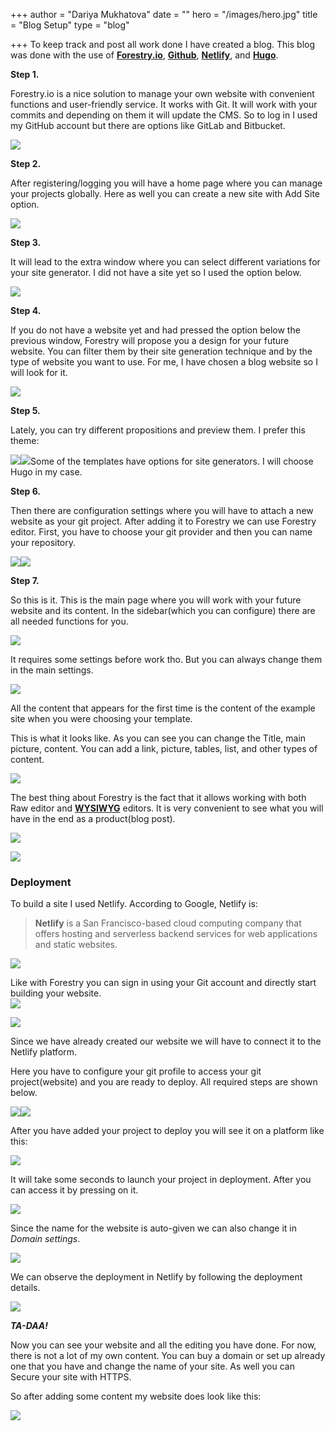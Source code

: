 +++
author = "Dariya Mukhatova"
date = ""
hero = "/images/hero.jpg"
title = "Blog Setup"
type = "blog"

+++
To keep track and post all work done I have created a blog. This blog was done with the use of [**Forestry.io**](https://forestry.io), [**Github**](https://github.com), [**Netlify**](https://www.netlify.com), and [**Hugo**](https://gohugo.io).

**Step 1.**

Forestry.io is a nice solution to manage your own website with convenient functions and user-friendly service. It works with Git. It will work with your commits and depending on them it will update the CMS. So to log in I used my GitHub account but there are options like GitLab and Bitbucket.

![](/images/2022-02-24-13-54-57.png)

**Step 2.**

After registering/logging you will have a home page where you can manage your projects globally. Here as well you can create a new site with Add Site option.

![](/images/2022-02-24-13-55-14.png)

**Step 3.**

It will lead to the extra window where you can select different variations for your site generator. I did not have a site yet so I used the option below.

![](/images/2022-02-24-13-55-21.png)

**Step 4.**

If you do not have a website yet and had pressed the option below the previous window, Forestry will propose you a design for your future website. You can filter them by their site generation technique and by the type of website you want to use. For me, I have chosen a blog website so I will look for it.

![](/images/2022-02-24-13-56-12.png)

**Step 5.**

Lately, you can try different propositions and preview them. I prefer this theme:

![](/images/2022-02-24-18-23-10.png)![](/images/2022-02-24-18-23-40.png)Some of the templates have options for site generators. I will choose Hugo in my case.

**Step 6.**

Then there are configuration settings where you will have to attach a new website as your git project. After adding it to Forestry we can use Forestry editor. First, you have to choose your git provider and then you can name your repository.

![](/images/2022-02-24-18-25-11.png)![](/images/2022-02-24-18-25-28.png)

**Step 7.**

So this is it. This is the main page where you will work with your future website and its content. In the sidebar(which you can configure) there are all needed functions for you.

![](/images/2022-02-24-18-26-51.png)

It requires some settings before work tho. But you can always change them in the main settings.

![](/images/2022-02-24-14-00-01.png)

All the content that appears for the first time is the content of the example site when you were choosing your template.

This is what it looks like. As you can see you can change the Title, main picture, content. You can add a link, picture, tables, list, and other types of content.

![](/images/2022-02-24-18-28-04.png)

The best thing about Forestry is the fact that it allows working with both Raw editor and [**WYSIWYG**](https://en.wikipedia.org/wiki/WYSIWYG) editors. It is very convenient to see what you will have in the end as a product(blog post).

![](/images/2022-02-24-15-12-55.png)

![](/images/2022-02-24-15-13-05.png)

### Deployment

To build a site I used Netlify. According to Google, Netlify is:

> **Netlify** is a San Francisco-based cloud computing company that offers hosting and serverless backend services for web applications and static websites.

![](/images/2022-02-24-15-16-43.png)

Like with Forestry you can sign in using your Git account and directly start building your website.  
![](/images/2022-02-24-15-17-04.png)

![](/images/2022-02-24-14-00-42.png)

Since we have already created our website we will have to connect it to the Netlify platform.

Here you have to configure your git profile to access your git project(website) and you are ready to deploy.  All required steps are shown below.

![](/images/2022-02-24-14-00-46.png)![](/images/2022-02-24-14-07-39.png)

After you have added your project to deploy you will see it on a platform like this:

![](/images/2022-02-24-14-07-50.png)

It will take some seconds to launch your project in deployment. After you can access it by pressing on it.

![](/images/2022-02-24-14-11-00.png)

Since the name for the website is auto-given we can also change it in _Domain settings_.

![](/images/2022-02-24-18-37-26.png)

We can observe the deployment in Netlify by following the deployment details.

![](/images/2022-02-24-15-47-57.png)

**_TA-DAA!_**

Now you can see your website and all the editing you have done. For now, there is not a lot of my own content. You can buy a domain or set up already one that you have and change the name of your site. As well you can Secure your site with HTTPS.

So after adding some content my website does look like this:

![](/images/2022-02-24-18-33-15.png)